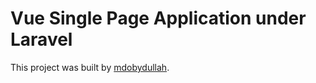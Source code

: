 # Vue Single Page Application under Laravel

This project was built by [mdobydullah](https://www.mynotepaper.com/laravel-vue-crud-single-page-application-tutorial).
